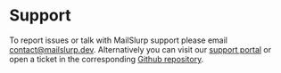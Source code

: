 # Support

To report issues or talk with MailSlurp support please email [contact@mailslurp.dev](mailto:contact@mailslurp.dev).
Alternatively you can visit our [support portal](https://www.mailslurp.com/support/) or open a ticket in the corresponding [Github repository](https://www.github.com/mailslurp).
